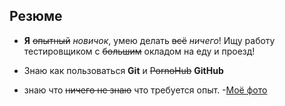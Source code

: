 ## Резюме
- **Я** ~~опытный~~ _новичок_, умею делать ~~всё~~ _ничего_! Ищу работу тестировщиком с ~~большим~~ окладом на еду и проезд! 

- Знаю как пользоваться **Git** и ~~PornoHub~~ **GitHub**
- знаю что ~~ничего не знаю~~ что требуется опыт.
-[Моё фото]([https://myoctocat.com/assets/images/base-octocat.svg](https://damion.club/uploads/posts/2022-01/1643199063_5-damion-club-p-kot-za-kompyuterom-5.jpg)https://damion.club/uploads/posts/2022-01/1643199063_5-damion-club-p-kot-za-kompyuterom-5.jpg)

